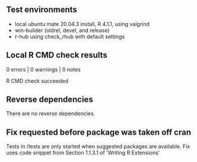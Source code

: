 ## Test environments
* local ubuntu mate 20.04.3 install, R 4.1.1, using valgrind
* win-builder (oldrel, devel, and release)
* r-hub using check_rhub with default settings

## Local R CMD check results

0 errors | 0 warnings | 0 notes

R CMD check succeeded

## Reverse dependencies

There are no reverse dependencies.

## Fix requested before package was taken off cran

Tests in /tests are only started when suggested packages are available. 
Fix uses code snippet from Section 1.1.3.1 of 'Writing R Extensions'